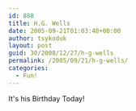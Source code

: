 ```yaml
---
id: 888
title: H.G. Wells
date: 2005-09-21T01:03:48+00:00
author: tsykoduk
layout: post
guid: 30/2008/12/27/h-g-wells
permalink: /2005/09/21/h-g-wells/
categories:
  - Fun!
---
```

<p>It's his Birthday Today!</p>